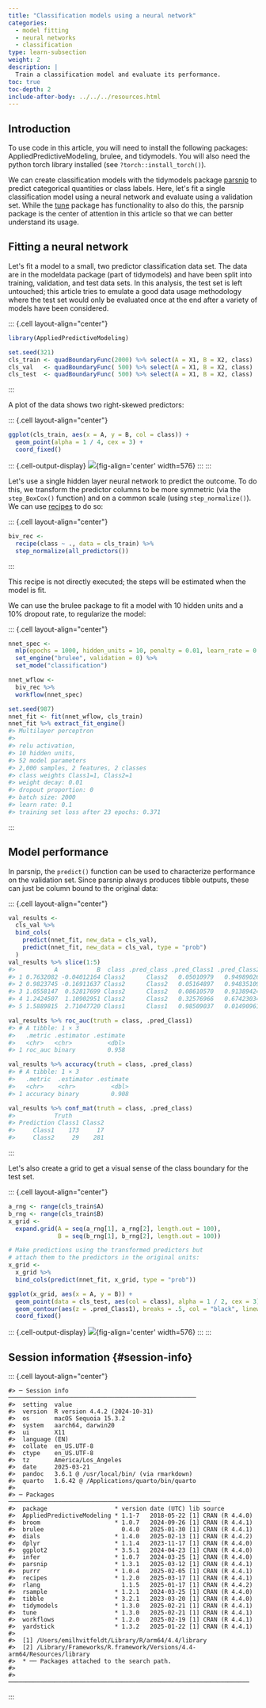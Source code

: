 ```yaml
---
title: "Classification models using a neural network"
categories:
  - model fitting
  - neural networks
  - classification
type: learn-subsection
weight: 2
description: | 
  Train a classification model and evaluate its performance.
toc: true
toc-depth: 2
include-after-body: ../../../resources.html
---
```


## Introduction

To use code in this article,  you will need to install the following packages: AppliedPredictiveModeling, brulee, and tidymodels. You will also need the python torch library installed (see `?torch::install_torch()`).

We can create classification models with the tidymodels package [parsnip](https://parsnip.tidymodels.org/) to predict categorical quantities or class labels. Here, let's fit a single classification model using a neural network and evaluate using a validation set. While the [tune](https://tune.tidymodels.org/) package has functionality to also do this, the parsnip package is the center of attention in this article so that we can better understand its usage. 

## Fitting a neural network

Let's fit a model to a small, two predictor classification data set. The data are in the modeldata package (part of tidymodels) and have been split into training, validation, and test data sets. In this analysis, the test set is left untouched; this article tries to emulate a good data usage methodology where the test set would only be evaluated once at the end after a variety of models have been considered. 

::: {.cell layout-align="center"}

```{.r .cell-code}
library(AppliedPredictiveModeling)

set.seed(321)
cls_train <- quadBoundaryFunc(2000) %>% select(A = X1, B = X2, class)
cls_val   <- quadBoundaryFunc( 500) %>% select(A = X1, B = X2, class)
cls_test  <- quadBoundaryFunc( 500) %>% select(A = X1, B = X2, class)
```
:::

A plot of the data shows two right-skewed predictors: 

::: {.cell layout-align="center"}

```{.r .cell-code}
ggplot(cls_train, aes(x = A, y = B, col = class)) + 
  geom_point(alpha = 1 / 4, cex = 3) + 
  coord_fixed()
```

::: {.cell-output-display}
![](figs/biv-plot-1.svg){fig-align='center' width=576}
:::
:::

Let's use a single hidden layer neural network to predict the outcome. To do this, we transform the predictor columns to be more symmetric (via the `step_BoxCox()` function) and on a common scale (using `step_normalize()`). We can use [recipes](https://recipes.tidymodels.org/) to do so:

::: {.cell layout-align="center"}

```{.r .cell-code}
biv_rec <- 
  recipe(class ~ ., data = cls_train) %>%
  step_normalize(all_predictors())
```
:::

This recipe is not directly executed; the steps will be estimated when the model is fit. 

We can use the brulee package to fit a model with 10 hidden units and a 10% dropout rate, to regularize the model:

::: {.cell layout-align="center"}

```{.r .cell-code}
nnet_spec <- 
  mlp(epochs = 1000, hidden_units = 10, penalty = 0.01, learn_rate = 0.1) %>% 
  set_engine("brulee", validation = 0) %>% 
  set_mode("classification")

nnet_wflow <- 
  biv_rec %>% 
  workflow(nnet_spec)

set.seed(987)
nnet_fit <- fit(nnet_wflow, cls_train)
nnet_fit %>% extract_fit_engine()
#> Multilayer perceptron
#> 
#> relu activation,
#> 10 hidden units,
#> 52 model parameters
#> 2,000 samples, 2 features, 2 classes 
#> class weights Class1=1, Class2=1 
#> weight decay: 0.01 
#> dropout proportion: 0 
#> batch size: 2000 
#> learn rate: 0.1 
#> training set loss after 23 epochs: 0.371
```
:::

## Model performance

In parsnip, the `predict()` function can be used to characterize performance on the validation set. Since parsnip always produces tibble outputs, these can just be column bound to the original data: 

::: {.cell layout-align="center"}

```{.r .cell-code}
val_results <- 
  cls_val %>%
  bind_cols(
    predict(nnet_fit, new_data = cls_val),
    predict(nnet_fit, new_data = cls_val, type = "prob")
  )
val_results %>% slice(1:5)
#>           A           B  class .pred_class .pred_Class1 .pred_Class2
#> 1 0.7632082 -0.04012164 Class2      Class2   0.05010979   0.94989026
#> 2 0.9823745 -0.16911637 Class2      Class2   0.05164897   0.94835109
#> 3 1.0558147  0.52817699 Class2      Class2   0.08610570   0.91389424
#> 4 1.2424507  1.10902951 Class2      Class2   0.32576966   0.67423034
#> 5 1.5889815  2.71047720 Class1      Class1   0.98509037   0.01490961

val_results %>% roc_auc(truth = class, .pred_Class1)
#> # A tibble: 1 × 3
#>   .metric .estimator .estimate
#>   <chr>   <chr>          <dbl>
#> 1 roc_auc binary         0.958

val_results %>% accuracy(truth = class, .pred_class)
#> # A tibble: 1 × 3
#>   .metric  .estimator .estimate
#>   <chr>    <chr>          <dbl>
#> 1 accuracy binary         0.908

val_results %>% conf_mat(truth = class, .pred_class)
#>           Truth
#> Prediction Class1 Class2
#>     Class1    173     17
#>     Class2     29    281
```
:::

Let's also create a grid to get a visual sense of the class boundary for the test set.

::: {.cell layout-align="center"}

```{.r .cell-code}
a_rng <- range(cls_train$A)
b_rng <- range(cls_train$B)
x_grid <-
  expand.grid(A = seq(a_rng[1], a_rng[2], length.out = 100),
              B = seq(b_rng[1], b_rng[2], length.out = 100))

# Make predictions using the transformed predictors but 
# attach them to the predictors in the original units: 
x_grid <- 
  x_grid %>% 
  bind_cols(predict(nnet_fit, x_grid, type = "prob"))

ggplot(x_grid, aes(x = A, y = B)) + 
  geom_point(data = cls_test, aes(col = class), alpha = 1 / 2, cex = 3) +
  geom_contour(aes(z = .pred_Class1), breaks = .5, col = "black", linewidth = 1) + 
  coord_fixed()
```

::: {.cell-output-display}
![](figs/biv-boundary-1.svg){fig-align='center' width=576}
:::
:::

## Session information {#session-info}

::: {.cell layout-align="center"}

```
#> ─ Session info ─────────────────────────────────────────────────────
#>  setting  value
#>  version  R version 4.4.2 (2024-10-31)
#>  os       macOS Sequoia 15.3.2
#>  system   aarch64, darwin20
#>  ui       X11
#>  language (EN)
#>  collate  en_US.UTF-8
#>  ctype    en_US.UTF-8
#>  tz       America/Los_Angeles
#>  date     2025-03-21
#>  pandoc   3.6.1 @ /usr/local/bin/ (via rmarkdown)
#>  quarto   1.6.42 @ /Applications/quarto/bin/quarto
#> 
#> ─ Packages ─────────────────────────────────────────────────────────
#>  package                   * version date (UTC) lib source
#>  AppliedPredictiveModeling * 1.1-7   2018-05-22 [1] CRAN (R 4.4.0)
#>  broom                     * 1.0.7   2024-09-26 [1] CRAN (R 4.4.1)
#>  brulee                      0.4.0   2025-01-30 [1] CRAN (R 4.4.1)
#>  dials                     * 1.4.0   2025-02-13 [1] CRAN (R 4.4.2)
#>  dplyr                     * 1.1.4   2023-11-17 [1] CRAN (R 4.4.0)
#>  ggplot2                   * 3.5.1   2024-04-23 [1] CRAN (R 4.4.0)
#>  infer                     * 1.0.7   2024-03-25 [1] CRAN (R 4.4.0)
#>  parsnip                   * 1.3.1   2025-03-12 [1] CRAN (R 4.4.1)
#>  purrr                     * 1.0.4   2025-02-05 [1] CRAN (R 4.4.1)
#>  recipes                   * 1.2.0   2025-03-17 [1] CRAN (R 4.4.1)
#>  rlang                       1.1.5   2025-01-17 [1] CRAN (R 4.4.2)
#>  rsample                   * 1.2.1   2024-03-25 [1] CRAN (R 4.4.0)
#>  tibble                    * 3.2.1   2023-03-20 [1] CRAN (R 4.4.0)
#>  tidymodels                * 1.3.0   2025-02-21 [1] CRAN (R 4.4.1)
#>  tune                      * 1.3.0   2025-02-21 [1] CRAN (R 4.4.1)
#>  workflows                 * 1.2.0   2025-02-19 [1] CRAN (R 4.4.1)
#>  yardstick                 * 1.3.2   2025-01-22 [1] CRAN (R 4.4.1)
#> 
#>  [1] /Users/emilhvitfeldt/Library/R/arm64/4.4/library
#>  [2] /Library/Frameworks/R.framework/Versions/4.4-arm64/Resources/library
#>  * ── Packages attached to the search path.
#> 
#> ────────────────────────────────────────────────────────────────────
```
:::
